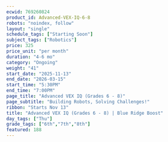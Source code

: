 ```yaml
---
ecwid: 769260824
product_id: Advanced-VEX-IQ-6-8
robots: "noindex, follow"
layout: "single"
schedule_tags: ["Starting Soon"]
subject_tags: ["Robotics"]
price: 325
price_unit: "per month"
duration: "4-6 mo"
category: "Ongoing"
weight: "41"
start_date: "2025-11-13"
end_date: "2026-03-15"
start_time: "5:30PM"
end_time: "7:00PM"
page_title: "Advanced VEX IQ (Grades 6 - 8)"
page_subtitle: "Building Robots, Solving Challenges!"
ribbon: "Starts Nov 13"
title: "Advanced VEX IQ (Grades 6 - 8) | Blue Ridge Boost"
day_tags: ["Thu"]
grade_tags: ["6th","7th","8th"]
featured: 188
---
```

